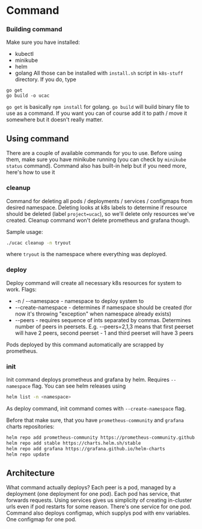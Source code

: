 # Command

### Building command
Make sure you have installed:
* kubectl
* minikube
* helm
* golang
All those can be installed with `install.sh` script in `k8s-stuff` directory.
If you do, type
```
go get
go build -o ucac
```
`go get` is basically `npm install` for golang. `go build` will build binary file to use as a command. If you want you
can of course add it to path / move it somewhere but it doesn't really matter.

## Using command
There are a couple of available commands for you to use. Before using them, make sure you have minikube running (you 
can check by `minikube status` command). Command also has built-in help but if you need more, here's how to use it

### cleanup
Command for deleting all pods / deployments / services / configmaps from desired namespace. Deleting looks at 
k8s labels to determine if resource should be deleted (label `project=ucac`), so we'll delete only resources we've created.
Cleanup command won't delete prometheus and grafana though.

Sample usage:
```bash
./ucac cleanup -n tryout
```
where `tryout` is the namespace where everything was deployed.

### deploy
Deploy command will create all necessary k8s resources for system to work.
Flags:
* -n / --namespace - namespace to deploy system to
* --create-namespace - determines if namespace should be created (for now it's throwing "exception" when namespace already exists)
* --peers - requires sequence of ints separated by commas. Determines number of peers in peersets. E.g. --peers=2,1,3 means that first peerset will have 2 peers, second peerset - 1 and third peerset will have 3 peers

Pods deployed by this command automatically are scrapped by prometheus.

### init
Init command deploys prometheus and grafana by helm. Requires `--namespace` flag. You can see helm releases using
```bash
helm list -n <namespace>
```
As deploy command, init command comes with `--create-namespace` flag.

Before that make sure, that you have `prometheus-community` and `grafana` charts repositories:
```bash
helm repo add prometheus-community https://prometheus-community.github.io/helm-charts
helm repo add stable https://charts.helm.sh/stable
helm repo add grafana https://grafana.github.io/helm-charts
helm repo update
```

## Architecture
What command actually deploys?
Each peer is a pod, managed by a deployment (one deployment for one pod). Each pod has service, that forwards requests.
Using services gives us simplicity of creating in-cluster urls even if pod restarts for some reason. There's one service for one pod.
Command also deploys configmap, which supplys pod with env variables. One configmap for one pod.